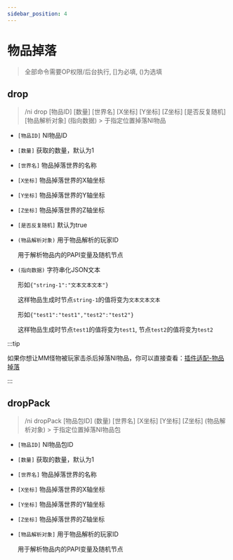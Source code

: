 ```yaml
---
sidebar_position: 4
---
```


# 物品掉落

> 全部命令需要OP权限/后台执行, []为必填, ()为选填

## drop

> /ni drop [物品ID] [数量] [世界名] [X坐标] [Y坐标] [Z坐标] [是否反复随机] [物品解析对象] (指向数据) > 于指定位置掉落NI物品

* `[物品ID]` NI物品ID
* `[数量]` 获取的数量，默认为1
* `[世界名]` 物品掉落世界的名称
* `[X坐标]` 物品掉落世界的X轴坐标
* `[Y坐标]` 物品掉落世界的Y轴坐标
* `[Z坐标]` 物品掉落世界的Z轴坐标
* `[是否反复随机]` 默认为true
* `(物品解析对象)` 用于物品解析的玩家ID
  
  用于解析物品内的PAPI变量及随机节点
* `(指向数据)` 字符串化JSON文本

  形如`{"string-1":"文本文本文本"}`

  这样物品生成时节点`string-1`的值将变为`文本文本文本`

  形如`{"test1":"test1","test2":"test2"}`

  这样物品生成时节点`test1`的值将变为`test1`, 节点`test2`的值将变为`test2`

:::tip

如果你想让MM怪物被玩家击杀后掉落NI物品，你可以直接查看：[插件适配-物品掉落](../插件适配/mythicmobs/物品掉落.md)

:::

## dropPack

> /ni dropPack [物品包ID] (数量) [世界名] [X坐标] [Y坐标] [Z坐标] (物品解析对象) > 于指定位置掉落NI物品包

* `[物品ID]` NI物品包ID
* `[数量]` 获取的数量，默认为1
* `[世界名]` 物品掉落世界的名称
* `[X坐标]` 物品掉落世界的X轴坐标
* `[Y坐标]` 物品掉落世界的Y轴坐标
* `[Z坐标]` 物品掉落世界的Z轴坐标
* `[物品解析对象]` 用于物品解析的玩家ID

  用于解析物品内的PAPI变量及随机节点
